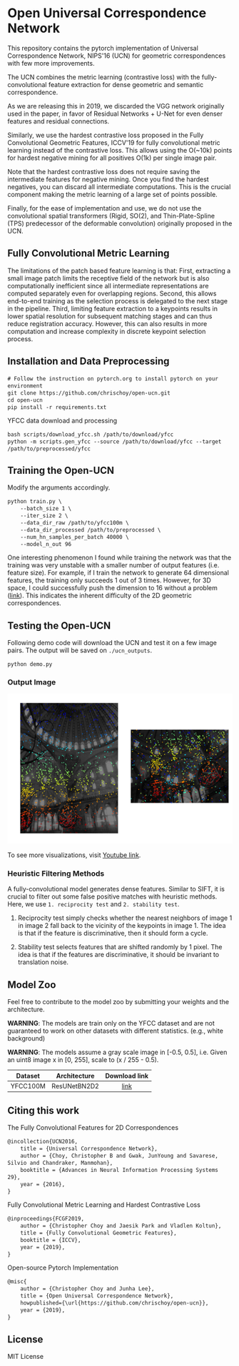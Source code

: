 # Open Universal Correspondence Network

This repository contains the pytorch implementation of Universal Correspondence
Network, NIPS'16 (UCN) for geometric correspondences with few more improvements.

The UCN combines the metric learning (contrastive loss) with the
fully-convolutional feature extraction for dense geometric and semantic
correspondence.

As we are releasing this in 2019, we discarded the VGG network originally used
in the paper, in favor of Residual Networks + U-Net for even denser features
and residual connections.

Similarly, we use the hardest contrastive loss proposed in the Fully
Convolutional Geometric Features, ICCV'19 for fully convolutional metric
learning instead of the contrastive loss. This allows using the O(~10k) points
for hardest negative mining for all positives O(1k) per single image pair.

Note that the hardest contrastive loss does not require saving the intermediate
features for negative mining. Once you find the hardest negatives, you can
discard all intermediate computations. This is the crucial component making the
metric learning of a large set of points possible.

Finally, for the ease of implementation and use, we do not use the
convolutional spatial transformers (Rigid, SO(2), and Thin-Plate-Spline (TPS)
predecessor of the deformable convolution) originally proposed in the UCN.

## Fully Convolutional Metric Learning

The limitations of the patch based feature learning is that: First, extracting a small image patch limits the receptive field of the network but is also computationally inefficient since all intermediate representations are computed separately even for overlapping regions. Second, this allows end-to-end training as the selection process is delegated to the next stage in the pipeline. Third, limiting feature extraction to a keypoints results in lower spatial resolution for subsequent matching stages and can thus reduce registration accuracy. However, this can also results in more computation and increase complexity in discrete keypoint selection process.


## Installation and Data Preprocessing

```
# Follow the instruction on pytorch.org to install pytorch on your environment
git clone https://github.com/chrischoy/open-ucn.git
cd open-ucn
pip install -r requirements.txt
```

YFCC data download and processing

```
bash scripts/download_yfcc.sh /path/to/download/yfcc
python -m scripts.gen_yfcc --source /path/to/download/yfcc --target /path/to/preprocessed/yfcc
```

## Training the Open-UCN

Modify the arguments accordingly.

```
python train.py \
	--batch_size 1 \
	--iter_size 2 \
	--data_dir_raw /path/to/yfcc100m \
	--data_dir_processed /path/to/preprocessed \
	--num_hn_samples_per_batch 40000 \
	--model_n_out 96
```

One interesting phenomenon I found while training the network was that the
training was very unstable with a smaller number of output features (i.e.
feature size). For example, if I train the network to generate 64 dimensional
features, the training only succeeds 1 out of 3 times. However, for 3D space, I
could successfully push the dimension to 16 without a problem
([link](https://github.com/chrischoy/FCGF)). This indicates
the inherent difficulty of the 2D geometric correspondences.


## Testing the Open-UCN

Following demo code will download the UCN and test it on a few image pairs.
The output will be saved on `./ucn_outputs`.

```
python demo.py
```

### Output Image

![h000](imgs/h000.png)

To see more visualizations, visit [Youtube link](https://youtu.be/FisWYwbEtno).

### Heuristic Filtering Methods

A fully-convolutional model generates dense features. Similar to SIFT, it is crucial to filter out some false positive matches with heuristic methods. Here, we use `1. reciprocity test` and `2. stability test`.

1. Reciprocity test simply checks whether the nearest neighbors of image 1 in image 2 fall back to the vicinity of the keypoints in image 1. The idea is that if the feature is discriminative, then it should form a cycle.

2. Stability test selects features that are shifted randomly by 1 pixel. The idea is that if the features are discriminative, it should be invariant to translation noise.


## Model Zoo

Feel free to contribute to the model zoo by submitting your weights and the architecture.

**WARNING**: The models are train only on the YFCC dataset and are not guaranteed to work on other datasets with different statistics. (e.g., white background)

**WARNING**: The models assume a gray scale image in [-0.5, 0.5], i.e. Given an uint8 image x in [0, 255], scale to (x / 255 - 0.5).

| Dataset  | Architecture | Download link |
|:--------:|:------------:|:-------------:|
| YFCC100M | ResUNetBN2D2 | [link](https://node1.chrischoy.org/data/publications/ucn/ResUNetBN2D2-YFCC100train-100epoch.pth) |


## Citing this work

The Fully Convolutional Features for 2D Correspondences

```
@incollection{UCN2016,
    title = {Universal Correspondence Network},
    author = {Choy, Christopher B and Gwak, JunYoung and Savarese, Silvio and Chandraker, Manmohan},
    booktitle = {Advances in Neural Information Processing Systems 29},
    year = {2016},
}
```

Fully Convolutional Metric Learning and Hardest Contrastive Loss

```
@inproceedings{FCGF2019,
    author = {Christopher Choy and Jaesik Park and Vladlen Koltun},
    title = {Fully Convolutional Geometric Features},
    booktitle = {ICCV},
    year = {2019},
}
```

Open-source Pytorch Implementation

```
@misc{
    author = {Christopher Choy and Junha Lee},
    title = {Open Universal Correspondence Network},
    howpublished={\url{https://github.com/chrischoy/open-ucn}},
    year = {2019},
}
```

## License

MIT License
